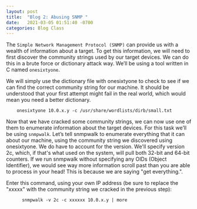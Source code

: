 ```yaml
---
layout: post
title:  "Blog 2: Abusing SNMP "
date:   2021-03-05 01:51:40 -0700
categories: Blog Class
---
```


The `Simple Network Management Protocol (SNMP)` can provide us with a wealth of information about a target. To get this information, we will need to first discover the community strings used by our target devices. We can do this in a brute force or dictionary attack way. We’ll be using a tool written in C named `onesixtyone`.

We will simply use the dictionary file with onesixtyone to check to see if we can find the correct community string for our machine. It should be understood that your first attempt might fail in the real world, which would mean you need a better dictionary.

        onesixtyone 10.0.x.y -c /usr/share/wordlists/dirb/small.txt

Now that we have cracked some community strings, we can now use one of them to enumerate information about the target devices. For this task we’ll be using `snmpwalk`. Let’s tell snmpwalk to enumerate everything that it can about our machine, using the community string we discovered using onesixtyone. We do have to account for the version. We'll specify version 2c, which, if that's what used on the system, will pull both 32-bit and 64-bit counters. If we run snmpwalk without specifying any OIDs (Object Identifier), we would see way more information scroll past than you are able to process in your head! This is because we are saying "get everything.".

Enter this command, using your own IP address (be sure to replace the "xxxxx" with the community string we cracked in the previous step):

		  snmpwalk -v 2c -c xxxxxx 10.0.x.y | more
